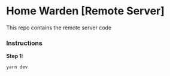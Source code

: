 # Home Warden [Remote Server]
This repo contains the remote server code

### Instructions
**Step 1:**
```
yarn dev
```